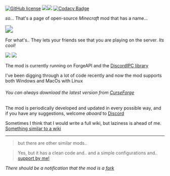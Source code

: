 [![GitHub license](https://img.shields.io/github/license/ijo42/Uplink?style=for-the-badge)](https://github.com/ijo42/Uplink/blob/main/LICENSE) [![](http://cf.way2muchnoise.eu/333787.svg?badge_style=for_the_badge)](https://www.curseforge.com/minecraft/mc-mods/uplink)[![](http://cf.way2muchnoise.eu/versions/333787.svg?badge_style=for_the_badge)](https://www.curseforge.com/minecraft/mc-mods/uplink) [![Codacy Badge](https://app.codacy.com/project/badge/Grade/a40f82c461a844f9974e073659e58504?badge_style=for_the_badge)](https://www.codacy.com/manual/ijo42/Uplink?utm_source=github.com&amp;utm_medium=referral&amp;utm_content=ijo42/Uplink&amp;utm_campaign=Badge_Grade)

*so...* That's a page of open-source *Minecraft* mod that has a name...

<img src="http://cf.way2muchnoise.eu/title/uplink.svg?badge_style=for_the_badge" style="zoom:150%;" />

For what's.. They lets your friends see that you are playing on the server. *Its cool!*

![](https://github.com/ijo42/Uplink/raw/data/screenshots/Server.jpg) ![](https://github.com/ijo42/Uplink/raw/data/screenshots/Loading.jpg)

The mod is currently running on ForgeAPI and the [DiscordIPC library](https://github.com/jagrosh/DiscordIPC)

I've been digging through a lot of code recently and now the mod supports both Windows and MacOs with Linux

###### You can always download the latest version from [CurseForge](https://www.curseforge.com/minecraft/mc-mods/uplink)

The mod is periodically developed and updated in every possible way, and if you have any suggestions, welcome *aboard* to [Discord](https://discord.gg/Zm8KuC)

Sometimes I think that I would write a full wiki, but laziness is ahead of me. [Something similar to a wiki](https://github.com/ijo42/Uplink/wiki)

------

> but there are other similar mods..

> Yes, but it has a clean code and.. and a simple configurations and.. [support by me!](https://ijo42.ru)

*There should be a notification that the mod is a [fork](https://github.com/TheFrontier/Uplink)*